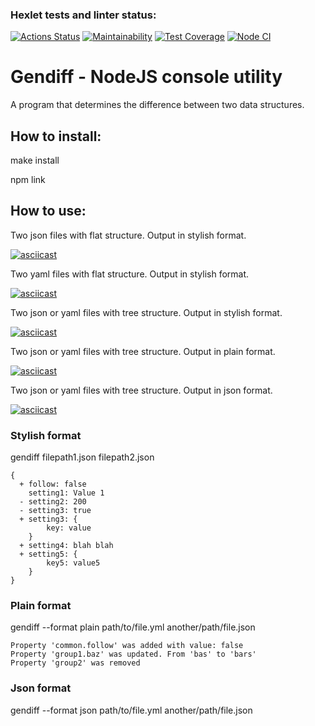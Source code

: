 ### Hexlet tests and linter status:
[![Actions Status](https://github.com/Omny/frontend-project-lvl2/workflows/hexlet-check/badge.svg)](https://github.com/Omny/frontend-project-lvl2/actions)
[![Maintainability](https://api.codeclimate.com/v1/badges/fb078e82b82a577e8fdd/maintainability)](https://codeclimate.com/github/Omny/frontend-project-lvl2/maintainability)
[![Test Coverage](https://api.codeclimate.com/v1/badges/fb078e82b82a577e8fdd/test_coverage)](https://codeclimate.com/github/Omny/frontend-project-lvl2/test_coverage)
[![Node CI](https://github.com/Omny/frontend-project-lvl2/actions/workflows/github-actions.yml/badge.svg)](https://github.com/Omny/frontend-project-lvl2/actions/workflows/github-actions.yml)

# Gendiff - NodeJS console utility

A program that determines the difference between two data structures.

## How to install:

make install

npm link

## How to use:

Two json files with flat structure. Output in stylish format.

[![asciicast](https://asciinema.org/a/MrBYtXgD9myEOkl9KyjdjarqL.svg)](https://asciinema.org/a/MrBYtXgD9myEOkl9KyjdjarqL)

Two yaml files with flat structure. Output in stylish format.

[![asciicast](https://asciinema.org/a/HclhvI0ZzoNKCYnumRbQOQcA5.svg)](https://asciinema.org/a/HclhvI0ZzoNKCYnumRbQOQcA5)

Two json or yaml files with tree structure. Output in stylish format.

[![asciicast](https://asciinema.org/a/KHHe8axKjzc8cOo9RHgvd80vQ.svg)](https://asciinema.org/a/KHHe8axKjzc8cOo9RHgvd80vQ)

Two json or yaml files with tree structure. Output in plain format.

[![asciicast](https://asciinema.org/a/dmIhw07RFq4VACNR1X3QvtWIP.svg)](https://asciinema.org/a/dmIhw07RFq4VACNR1X3QvtWIP)

Two json or yaml files with tree structure. Output in json format.

[![asciicast](https://asciinema.org/a/yMa0u3hD4RxgKS9UOkMTjBiyn.svg)](https://asciinema.org/a/yMa0u3hD4RxgKS9UOkMTjBiyn)


### Stylish format

gendiff filepath1.json filepath2.json

```
{
  + follow: false
    setting1: Value 1
  - setting2: 200
  - setting3: true
  + setting3: {
        key: value
    }
  + setting4: blah blah
  + setting5: {
        key5: value5
    }
}
```

### Plain format

gendiff --format plain path/to/file.yml another/path/file.json

```
Property 'common.follow' was added with value: false
Property 'group1.baz' was updated. From 'bas' to 'bars'
Property 'group2' was removed
```

### Json format

gendiff --format json path/to/file.yml another/path/file.json